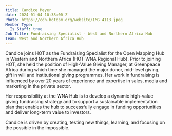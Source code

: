 ```yaml
---
title: Candice Meyer
date: 2024-01-04 10:38:00 Z
Photo: https://cdn.hotosm.org/website/IMG_4113.jpeg
Member Type:
  Is Staff: true
Job Title: Fundraising Specialist - West and Northern Africa Hub
Team: West and Northern Africa Hub
---
```


Candice joins HOT as the Fundraising Specialist for the Open Mapping Hub in Western and Northern Africa (HOT-WNA Regional Hub).
Prior to joining HOT, she held the position of High-Value Giving Manager, at Greenpeace Africa during which time she managed the major donor, mid-level giving, gift in will and institutional giving programmes. Her work in fundraising is influenced by over 20 years of experience and expertise in sales, media and marketing in the private sector.

Her responsibility at the WNA Hub is to develop a dynamic high-value giving fundraising strategy and to support a sustainable implementation plan that enables the hub to successfully engage in funding opportunities and deliver long-term value to investors.

Candice is driven by creating, testing new things, learning, and focusing on the possible in the impossible.